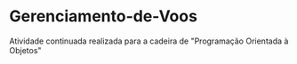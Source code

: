 # Gerenciamento-de-Voos
Atividade continuada realizada para a cadeira de "Programação Orientada à Objetos" 
